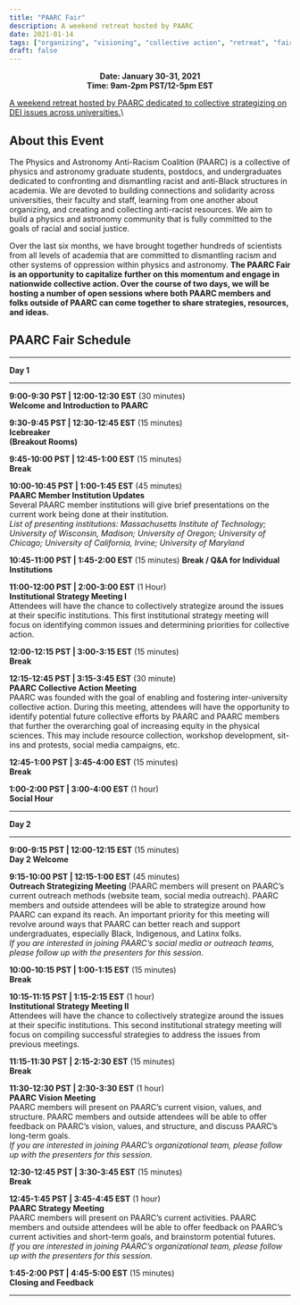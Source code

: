 ```yaml
---
title: "PAARC Fair"
description: A weekend retreat hosted by PAARC
date: 2021-01-14
tags: ["organizing", "visioning", "collective action", "retreat", "fair"]
draft: false
---
```


**<div align="center">Date: January 30-31, 2021</div>**
**<div align="center">Time: 9am-2pm PST/12-5pm EST</div>**

[A weekend retreat hosted by PAARC dedicated to collective strategizing on DEI issues across universities.](https://www.eventbrite.com/e/120489771149/)\

About this Event
--------
The Physics and Astronomy Anti-Racism Coalition (PAARC) is a collective of physics and astronomy graduate students, postdocs, and undergraduates dedicated to confronting and dismantling racist and anti-Black structures in academia. We are devoted to building connections and solidarity across universities, their faculty and staff, learning from one another about organizing, and creating and collecting anti-racist resources. We aim to build a physics and astronomy community that is fully committed to the goals of racial and social justice.

Over the last six months, we have brought together hundreds of scientists from all levels of academia that are committed to dismantling racism and other systems of oppression within physics and astronomy. **The PAARC Fair is an opportunity to capitalize further on this momentum and engage in nationwide collective action. Over the course of two days, we will be hosting a number of open sessions where both PAARC members and folks outside of PAARC can come together to share strategies, resources, and ideas.**

PAARC Fair Schedule
-------------

-------------

**Day 1**

--------------
 **9:00-9:30 PST | 12:00-12:30 EST** (30 minutes)\
 **Welcome and Introduction to PAARC**

**9:30-9:45 PST | 12:30-12:45 EST** (15 minutes)\
**Icebreaker<br>(Breakout Rooms)**

**9:45-10:00 PST | 12:45-1:00 EST** (15 minutes)\
**Break**

**10:00-10:45 PST | 1:00-1:45 EST** (45 minutes)\
**PAARC Member Institution Updates**\
Several PAARC member institutions will give brief presentations on the current work being done at their institution.\
*List of presenting institutions: Massachusetts Institute of Technology; University of Wisconsin, Madison; University of Oregon; University of Chicago; University of California, Irvine; University of Maryland*

**10:45-11:00 PST | 1:45-2:00 EST** (15 minutes)
**Break / Q&A for Individual Institutions**

**11:00-12:00 PST | 2:00-3:00 EST** (1 Hour)\
**Institutional Strategy Meeting I**\
Attendees will have the chance to collectively strategize around the issues at their specific institutions. This first institutional strategy meeting will focus on identifying common issues and determining priorities for collective action.

**12:00-12:15 PST | 3:00-3:15 EST** (15 minutes)\
**Break**

**12:15-12:45 PST | 3:15-3:45 EST** (30 minute)\
**PAARC Collective Action Meeting**\
PAARC was founded with the goal of enabling and fostering inter-university collective action. During this meeting, attendees will have the opportunity to identify potential future collective efforts by PAARC and PAARC members that further the overarching goal of increasing equity in the physical sciences. This may include resource collection, workshop development, sit-ins and protests, social media campaigns, etc.

**12:45-1:00 PST | 3:45-4:00 EST** (15 minutes)\
**Break**

**1:00-2:00 PST | 3:00-4:00 EST** (1 hour)\
**Social Hour**

----------

**Day 2**

--------------
**9:00-9:15 PST | 12:00-12:15 EST** (15 minutes)\
**Day 2 Welcome**

**9:15-10:00 PST | 12:15-1:00 EST** (45 minutes)\
**Outreach Strategizing Meeting** (PAARC members will present on PAARC’s current outreach methods (website team, social media outreach). PAARC members and outside attendees will be able to strategize around how PAARC can expand its reach. An important priority for this meeting will revolve around ways that PAARC can better reach and support undergraduates, especially Black, Indigenous, and Latinx folks.\
*If you are interested in joining PAARC’s social media or outreach teams, please follow up with the presenters for this session.*

**10:00-10:15 PST | 1:00-1:15 EST** (15 minutes)\
**Break**

**10:15-11:15 PST | 1:15-2:15 EST** (1 hour)\
**Institutional Strategy Meeting II**\
Attendees will have the chance to collectively strategize around the issues at their specific institutions. This second institutional strategy meeting will focus on compiling successful strategies to address the issues from previous meetings.

**11:15-11:30 PST | 2:15-2:30 EST** (15 minutes)\
**Break**

**11:30-12:30 PST | 2:30-3:30 EST** (1 hour)\
**PAARC Vision Meeting**\
PAARC members will present on PAARC’s current vision, values, and structure. PAARC members and outside attendees will be able to offer feedback on PAARC’s vision, values, and structure, and discuss PAARC’s long-term goals.\
*If you are interested in joining PAARC’s organizational team, please follow up with the presenters for this session.*

**12:30-12:45 PST | 3:30-3:45 EST** (15 minutes)\
**Break**

**12:45-1:45 PST | 3:45-4:45 EST** (1 hour)\
**PAARC Strategy Meeting**\
PAARC members will present on PAARC’s current activities. PAARC members and outside attendees will be able to offer feedback on PAARC’s current activities and short-term goals, and brainstorm potential futures.\
*If you are interested in joining PAARC’s organizational team, please follow up with the presenters for this session.*

**1:45-2:00 PST | 4:45-5:00 EST** (15 minutes)\
**Closing and Feedback**

----------
